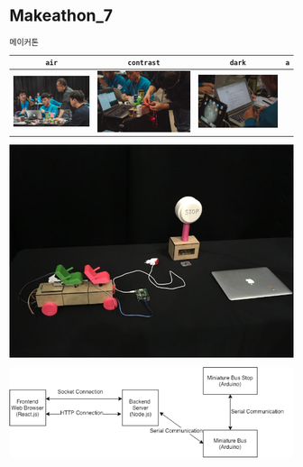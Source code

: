 # Makeathon_7
메이커톤 


| `air` | `contrast` | `dark` | `a` |
| --- | --- | --- | --- |
| ![air skin](images/p1.jpg) | ![contrast skin](images/p2.jpg) | ![dark skin](images/p3.jpg) |
![dark skin](images/output.jpeg) 

![air skin](images/tourbus.png)
